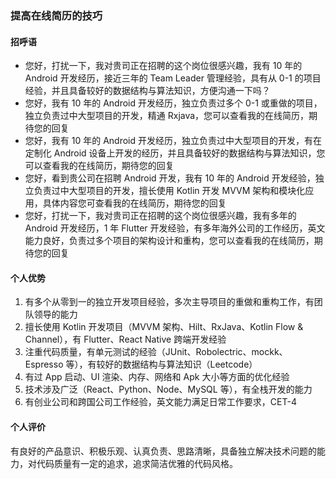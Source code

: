 ### 提高在线简历的技巧

#### 招呼语

-   您好，打扰一下，我对贵司正在招聘的这个岗位很感兴趣，我有 10 年的 Android 开发经历，接近三年的 Team Leader 管理经验，具有从 0-1 的项目经验，并且具备较好的数据结构与算法知识，方便沟通一下吗？
-   您好，我有 10 年的 Android 开发经历，独立负责过多个 0-1 或重做的项目，独立负责过中大型项目的开发，精通 Rxjava，您可以查看我的在线简历，期待您的回复
-   您好，我有 10 年的 Android 开发经历，独立负责过中大型项目的开发，有在定制化 Android 设备上开发的经历，并且具备较好的数据结构与算法知识，您可以查看我的在线简历，期待您的回复
-   您好，看到贵公司在招聘 Android 开发，我有 10 年的 Android 开发经验，独立负责过中大型项目的开发，擅长使用 Kotlin 开发 MVVM 架构和模块化应用，具体内容您可查看我的在线简历，期待您的回复
-   您好，打扰一下，我对贵司正在招聘的这个岗位很感兴趣，我有多年的 Android 开发经历，1 年 Flutter 开发经验，有多年海外公司的工作经历，英文能力良好，负责过多个项目的架构设计和重构，您可以查看我的在线简历，期待您的回复

#### 个人优势

1. 有多个从零到一的独立开发项目经验，多次主导项目的重做和重构工作，有团队领导的能力
2. 擅长使用 Kotlin 开发项目（MVVM 架构、Hilt、RxJava、Kotlin Flow & Channel），有 Flutter、React Native 跨端开发经验
3. 注重代码质量，有单元测试的经验（JUnit、Robolectric、mockk、Espresso 等），有较好的数据结构与算法知识（Leetcode）
4. 有过 App 启动、UI 渲染、内存、网络和 Apk 大小等方面的优化经验
5. 技术涉及广泛（React、Python、Node、MySQL 等），有全栈开发的能力
6. 有创业公司和跨国公司工作经验，英文能力满足日常工作要求，CET-4

#### 个人评价

有良好的产品意识、积极乐观、认真负责、思路清晰，具备独立解决技术问题的能力，对代码质量有一定的追求，追求简洁优雅的代码风格。
